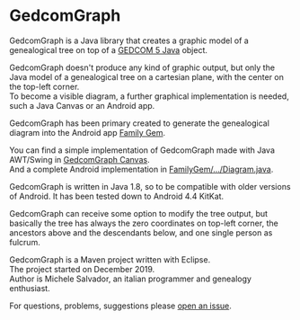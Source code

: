 # GedcomGraph

GedcomGraph is a Java library that creates a graphic model of a genealogical tree on top of a [GEDCOM 5 Java](https://github.com/FamilySearch/gedcom5-java) object.

GedcomGraph doesn't produce any kind of graphic output, but only the Java model of a genealogical tree on a cartesian plane, with the center on the top-left corner.  
To become a visible diagram, a further graphical implementation is needed, such a Java Canvas or an Android app.

GedcomGraph has been primary created to generate the genealogical diagram into the Android app [Family Gem](https://github.com/michelesalvador/FamilyGem).

You can find a simple implementation of GedcomGraph made with Java AWT/Swing in [GedcomGraph Canvas](https://github.com/michelesalvador/GedcomGraph-Canvas).  
And a complete Android implementation in [FamilyGem/.../Diagram.java](https://github.com/michelesalvador/FamilyGem/blob/master/app/src/main/java/app/familygem/Diagram.java).

GedcomGraph is written in Java 1.8, so to be compatible with older versions of Android. It has been tested down to Android 4.4 KitKat.

GedcomGraph can receive some option to modify the tree output, but basically the tree has always the zero coordinates on top-left corner, the ancestors above and the descendants below, and one single person as fulcrum.

GedcomGraph is a Maven project written with Eclipse.  
The project started on December 2019.  
Author is Michele Salvador, an italian programmer and genealogy enthusiast.

For questions, problems, suggestions please [open an issue](https://github.com/michelesalvador/GedcomGraph/issues).
